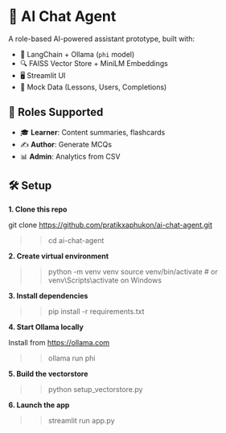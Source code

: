 # 🤖 AI Chat Agent

A role-based AI-powered assistant prototype, built with:

- 💬 LangChain + Ollama (`phi` model)
- 🔍 FAISS Vector Store + MiniLM Embeddings
- 🖥️ Streamlit UI
- 📁 Mock Data (Lessons, Users, Completions)

## 🧠 Roles Supported

- 🎓 **Learner**: Content summaries, flashcards
- ✍️ **Author**: Generate MCQs
- 📊 **Admin**: Analytics from CSV

## 🛠️ Setup

**1. Clone this repo**

   git clone https://github.com/pratikxaphukon/ai-chat-agent.git
   
  >>cd ai-chat-agent
   
**2. Create virtual environment**

>>python -m venv venv
>>source venv/bin/activate  # or venv\Scripts\activate on Windows


**3. Install dependencies**

>>pip install -r requirements.txt

**4. Start Ollama locally**

Install from https://ollama.com

>>ollama run phi


**5. Build the vectorstore**

>>python setup_vectorstore.py


**6. Launch the app**

>>streamlit run app.py


